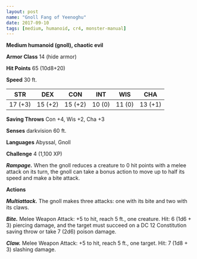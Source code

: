 ```yaml
---
layout: post
name: "Gnoll Fang of Yeenoghu"
date: 2017-09-10
tags: [medium, humanoid, cr4, monster-manual]
---
```


**Medium humanoid (gnoll), chaotic evil**

**Armor Class** 14 (hide armor)

**Hit Points** 65 (10d8+20)

**Speed** 30 ft.

|   STR   |   DEX   |   CON   |   INT   |   WIS   |   CHA   |
|:-----:|:-----:|:-----:|:-----:|:-----:|:-----:|
| 17 (+3) | 15 (+2) | 15 (+2) | 10 (0) | 11 (0) | 13 (+1) |

**Saving Throws** Con +4, Wis +2, Cha +3

**Senses** darkvision 60 ft.

**Languages** Abyssal, Gnoll

**Challenge** 4 (1,100 XP)

***Rampage.*** When the gnoll reduces a creature to 0 hit points with a melee attack on its turn, the gnoll can take a bonus action to move up to half its speed and make a bite attack.

**Actions**

***Multiattack.*** The gnoll makes three attacks: one with its bite and two with its claws.

***Bite.*** Melee Weapon Attack: +5 to hit, reach 5 ft., one creature. Hit: 6 (1d6 + 3) piercing damage, and the target must succeed on a DC 12 Constitution saving throw or take 7 (2d6) poison damage.

***Claw.*** Melee Weapon Attack: +5 to hit, reach 5 ft., one target. Hit: 7 (1d8 + 3) slashing damage.

